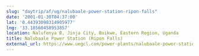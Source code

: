 ```yaml
---
slug: "daytrip/af/ug/nalubaale-power-station-ripon-falls"
date: '2001-01-30T04:37:00'
lat: '0.44393098314905977'
lng: '33.18560458953857'
location: Nalufenya B, Jinja City, Buikwe, Eastern Region, Uganda
title: Nalubaale Power Station (Ripon Falls)
external_url: https://www.uegcl.com/power-plants/nalubaale-power-station/
---
```



